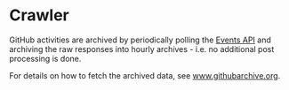 # Crawler

GitHub activities are archived by periodically polling the [Events API](https://developer.github.com/v3/activity/events/) and archiving the raw responses into hourly archives - i.e. no additional post processing is done.

For details on how to fetch the archived data, see www.githubarchive.org.

